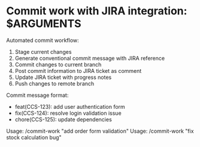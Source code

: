 # Commit work with JIRA integration: $ARGUMENTS

Automated commit workflow:

1. Stage current changes
2. Generate conventional commit message with JIRA reference
3. Commit changes to current branch
4. Post commit information to JIRA ticket as comment
5. Update JIRA ticket with progress notes
6. Push changes to remote branch

Commit message format:

- feat(CCS-123): add user authentication form
- fix(CCS-124): resolve login validation issue
- chore(CCS-125): update dependencies

Usage: /commit-work "add order form validation"
Usage: /commit-work "fix stock calculation bug"
